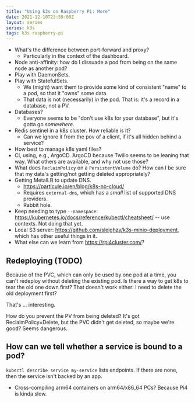 ```yaml
---
title: "Using k3s on Raspberry Pi: More"
date: 2021-12-10T23:59:00Z
layout: series
series: k3s
tags: k3s raspberry-pi
---
```


- What's the difference between port-forward and proxy?
  - Particularly in the context of the dashboard.
- Node anti-affinity: how do I dissuade a pod from being on the same node as another pod?
- Play with DaemonSets.
- Play with StatefulSets.
  - We (might) want them to provide some kind of consistent "name" to a pod, so that it "owns" some data.
  - That data is not (necessarily) _in_ the pod. That is: it's a record in a database, not a PV.
- Databases?
  - Everyone seems to be "don't use k8s for your database", but it's gotta go _somewhere_.
- Redis sentinel in a k8s cluster. How reliable is it?
  - Can we ignore it from the pov of a client, if it's all hidden behind a service?
- How best to manage k8s yaml files?
- CI, using, e.g., ArgoCD. ArgoCD because Twilio seems to be leaning that way. What others are available, and why not use those?
- What does `ReclaimPolicy` on a `PersistentVolume` do? How can I be sure that my data's getting/not getting deleted appropriately?
- Getting MetalLB to update DNS.
  - <https://particule.io/en/blog/k8s-no-cloud/>
  - Requires `external-dns`, which has a _small_ list of supported DNS providers.
  - Rabbit hole.
- Keep needing to type `--namespace`: https://kubernetes.io/docs/reference/kubectl/cheatsheet/ -- use contexts. Not doing that yet.
- Local S3 server: https://github.com/sleighzy/k3s-minio-deployment, which has
  other useful things in it.
- What else can we learn from https://rpi4cluster.com/?

## Redeploying (TODO)

Because of the PVC, which can only be used by one pod at a time, you can't redeploy without deleting the existing pod. Is there a way to get k8s to tear the old one down first? That doesn't work either: I need to delete the old deployment first?

That's ... interesting.

How do you prevent the PV from being deleted? It's got ReclaimPolicy=Delete, but the PVC didn't get deleted, so maybe we're good? Seems dangerous.

## How can we tell whether a service is bound to a pod?

`kubectl describe service my-service` lists endpoints. If there are none, then the service isn't backed by an app.

- Cross-compiling arm64 containers on arm64/x86_64 PCs? Because Pi4 is kinda slow.

